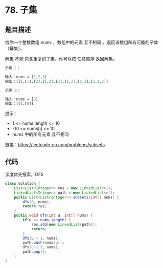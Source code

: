 # 78. 子集

## 题目描述

给你一个整数数组 nums ，数组中的元素 互不相同 。返回该数组所有可能的子集（幂集）。

解集 不能 包含重复的子集。你可以按 任意顺序 返回解集。

```r
示例 1：

输入：nums = [1,2,3]
输出：[[],[1],[2],[1,2],[3],[1,3],[2,3],[1,2,3]]

示例 2：

输入：nums = [0]
输出：[[],[0]]
```

提示：

- 1 <= nums.length <= 10
- -10 <= nums[i] <= 10
- nums 中的所有元素 互不相同

链接：https://leetcode-cn.com/problems/subsets

## 代码

深度优先搜索，DFS

```java
class Solution {
    List<List<Integer>> res = new LinkedList<>();
    LinkedList<Integer> path = new LinkedList<>();
    public List<List<Integer>> subsets(int[] nums) {
        dfs(0, nums);
        return res;
    }
    public void dfs(int u, int[] nums) {
        if(u == nums.length) {
            res.add(new LinkedList(path));
            return;
        }
        dfs(u + 1, nums);
        path.push(nums[u]);
        dfs(u + 1, nums);
        path.pop();
    }
}
```